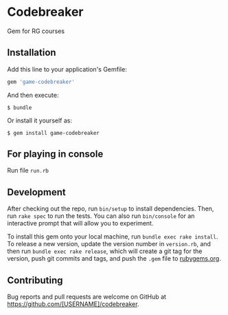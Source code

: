 # Codebreaker

Gem for RG courses

## Installation

Add this line to your application's Gemfile:

```ruby
gem 'game-codebreaker'
```

And then execute:

    $ bundle

Or install it yourself as:

    $ gem install game-codebreaker

## For playing in console

Run file ```run.rb```

## Development

After checking out the repo, run `bin/setup` to install dependencies. Then, run `rake spec` to run the tests. You can also run `bin/console` for an interactive prompt that will allow you to experiment.

To install this gem onto your local machine, run `bundle exec rake install`. To release a new version, update the version number in `version.rb`, and then run `bundle exec rake release`, which will create a git tag for the version, push git commits and tags, and push the `.gem` file to [rubygems.org](https://rubygems.org).

## Contributing

Bug reports and pull requests are welcome on GitHub at https://github.com/[USERNAME]/codebreaker.


